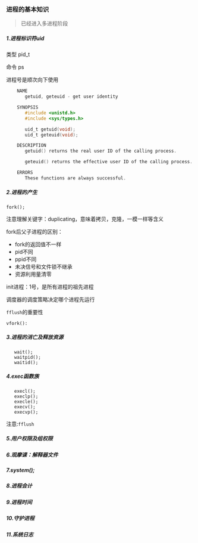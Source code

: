 ###        进程的基本知识

> 已经进入多进程阶段

##### 1.进程标识符uid
类型 pid_t

命令 ps

进程号是顺次向下使用

```c
    NAME
       getuid, geteuid - get user identity

    SYNOPSIS
       #include <unistd.h>
       #include <sys/types.h>

       uid_t getuid(void);
       uid_t geteuid(void);

    DESCRIPTION
       getuid() returns the real user ID of the calling process.

       geteuid() returns the effective user ID of the calling process.

    ERRORS
       These functions are always successful.
```



##### 2.进程的产生
    fork();

注意理解关键字：duplicating，意味着拷贝，克隆，一模一样等含义

fork后父子进程的区别：

- fork的返回值不一样
- pid不同
- ppid不同
- 未决信号和文件锁不继承
- 资源利用量清零

init进程：1号，是所有进程的祖先进程

调度器的调度策略决定哪个进程先运行

`fflush`的重要性

    vfork():

##### 3.进程的消亡及释放资源

```
   wait();
   waitpid();
   waitid();
```

##### 4.exec函数族

```
   execl();
   execlp();
   execle();
   execv();
   execvp();
```

注意:`fflush`


##### 5.用户权限及组权限

##### 6.观摩课：解释器文件

##### 7.system();

##### 8.进程会计

##### 9.进程时间

##### 10.守护进程

##### 11.系统日志

